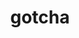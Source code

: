 ---
title: "gotcha"
layout: cache
categories: [package, develop-2025-02-16]
meta: {"compilers": ["cce@=18.0.0", "gcc@=11.4.0", "oneapi@=2024.2.1"], "num_specs": 5, "num_specs_by_stack": {"e4s": 1, "e4s-cray-rhel": 1, "e4s-neoverse-v2": 1, "e4s-oneapi": 2, "root": 5}, "oss": ["rhel8", "ubuntu22.04"], "platforms": ["linux"], "stacks": ["e4s", "e4s-cray-rhel", "e4s-neoverse-v2", "e4s-oneapi", "root"], "targets": ["neoverse_v2", "x86_64_v3"], "versions": ["1.0.7"]}
spec_details: [{"compiler": "cce@=18.0.0", "hash": "ocdr6kfrvbulp4fdcrpvmlogovcpcosj", "os": "rhel8", "platform": "linux", "size": "-", "stacks": ["e4s-cray-rhel", "root"], "tarball": "https://binaries.spack.io/develop-2025-02-16/build_cache/linux-rhel8-x86_64_v3/cce-18.0.0/gotcha-1.0.7/linux-rhel8-x86_64_v3-cce-18.0.0-gotcha-1.0.7-ocdr6kfrvbulp4fdcrpvmlogovcpcosj.spack", "target": "x86_64_v3", "variants": ["build_system=cmake", "build_type=Release", "generator=make", "~ipo", "~test"], "versions": ["1.0.7"]}, {"compiler": "gcc@=11.4.0", "hash": "amtsklwa6c4f2lliay3oyophbri3uyoj", "os": "ubuntu22.04", "platform": "linux", "size": "-", "stacks": ["e4s-neoverse-v2", "root"], "tarball": "https://binaries.spack.io/develop-2025-02-16/build_cache/linux-ubuntu22.04-neoverse_v2/gcc-11.4.0/gotcha-1.0.7/linux-ubuntu22.04-neoverse_v2-gcc-11.4.0-gotcha-1.0.7-amtsklwa6c4f2lliay3oyophbri3uyoj.spack", "target": "neoverse_v2", "variants": ["build_system=cmake", "build_type=Release", "generator=make", "~ipo", "~test"], "versions": ["1.0.7"]}, {"compiler": "gcc@=11.4.0", "hash": "fyj44jmugkjucfoztu7lb5tfphwfci5s", "os": "ubuntu22.04", "platform": "linux", "size": "-", "stacks": ["e4s", "root"], "tarball": "https://binaries.spack.io/develop-2025-02-16/build_cache/linux-ubuntu22.04-x86_64_v3/gcc-11.4.0/gotcha-1.0.7/linux-ubuntu22.04-x86_64_v3-gcc-11.4.0-gotcha-1.0.7-fyj44jmugkjucfoztu7lb5tfphwfci5s.spack", "target": "x86_64_v3", "variants": ["build_system=cmake", "build_type=Release", "generator=make", "~ipo", "~test"], "versions": ["1.0.7"]}, {"compiler": "oneapi@=2024.2.1", "hash": "6zaq2mo6oif257b3a2nr5yze55duaetk", "os": "ubuntu22.04", "platform": "linux", "size": "-", "stacks": ["e4s-oneapi", "root"], "tarball": "https://binaries.spack.io/develop-2025-02-16/build_cache/linux-ubuntu22.04-x86_64_v3/oneapi-2024.2.1/gotcha-1.0.7/linux-ubuntu22.04-x86_64_v3-oneapi-2024.2.1-gotcha-1.0.7-6zaq2mo6oif257b3a2nr5yze55duaetk.spack", "target": "x86_64_v3", "variants": ["build_system=cmake", "build_type=Release", "generator=make", "~ipo", "~test"], "versions": ["1.0.7"]}, {"compiler": "oneapi@=2024.2.1", "hash": "igp6u53qx6azvseyjxvysqsi7epmlzbs", "os": "ubuntu22.04", "platform": "linux", "size": "-", "stacks": ["e4s-oneapi", "root"], "tarball": "https://binaries.spack.io/develop-2025-02-16/build_cache/linux-ubuntu22.04-x86_64_v3/oneapi-2024.2.1/gotcha-1.0.7/linux-ubuntu22.04-x86_64_v3-oneapi-2024.2.1-gotcha-1.0.7-igp6u53qx6azvseyjxvysqsi7epmlzbs.spack", "target": "x86_64_v3", "variants": ["build_system=cmake", "build_type=Release", "generator=make", "~ipo", "~test"], "versions": ["1.0.7"]}]
---